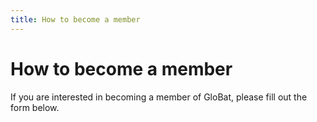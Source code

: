 ```yaml
---
title: How to become a member
---
```


# How to become a member

If you are interested in becoming a member of GloBat, please fill out the form below.
